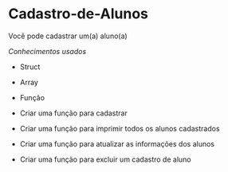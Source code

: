 # Cadastro-de-Alunos
Você pode cadastrar um(a) aluno(a)

*Conhecimentos usados*
- Struct
- Array
- Função

- Criar uma função para cadastrar
- Criar uma função para imprimir todos os alunos cadastrados
- Criar uma função para atualizar as informações dos alunos
- Criar uma função para excluir um cadastro de aluno

